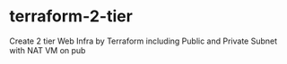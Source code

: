 # terraform-2-tier
Create 2 tier Web Infra by Terraform including Public and Private Subnet with NAT VM on pub
